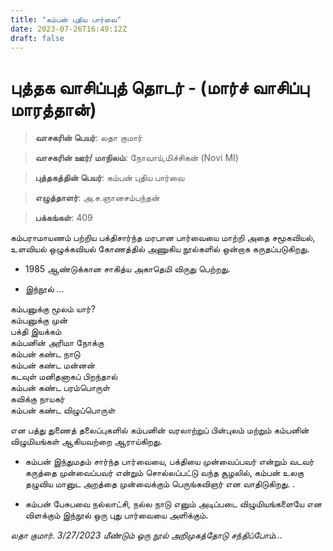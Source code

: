 ```yaml
---
title: "கம்பன் புதிய பார்வை"
date: 2023-07-26T16:49:12Z
draft: false
---
```


# புத்தக வாசிப்புத் தொடர் - (மார்ச் வாசிப்பு மாரத்தான்)

> **வாசகரின் பெயர்**: லதா குமார்

> **வாசகரின் ஊர்/ மாநிலம்**: நோவாய்,மிச்சிகன் (Novi MI)

> **புத்தகத்தின் பெயர்**: கம்பன் புதிய பார்வை

> **எழுத்தாளர்**:  அ.ச.ஞானசம்பந்தன்

> **பக்கங்கள்**: 409

கம்பராமாயணம் பற்றிய பக்திசார்ந்த மரபான பார்வையை மாற்றி அதை சமூகவியல், உளவியல் ஒழுக்கவியல் கோணத்தில் அணுகிய நூல்களில் ஒன்றாக கருதப்படுகிறது. 

* 1985 ஆண்டுக்கான சாகித்ய அகாதெமி விருது பெற்றது.

* இந்நூல் ...

கம்பனுக்கு மூலம் யார்?<br>
கம்பனுக்கு முன்<br>
பக்தி இயக்கம்<br>
கம்பனின் அரிமா நோக்கு<br>
கம்பன் கண்ட நாடு<br>
கம்பன் கண்ட மன்னன்<br>
கடவுள் மனிதனாகப் பிறந்தால்<br>
கம்பன் கண்ட பரம்பொருள்<br>
கவிக்கு நாயகர்<br>
கம்பன் கண்ட விழுப்பொருள்<br>

என பத்து துணைத் தலைப்புகளில் கம்பனின் வரலாற்றுப் பின்புலம் மற்றும் கம்பனின் விழுமியங்கள் ஆகியவற்றை ஆராய்கிறது.

* கம்பன் இந்துமதம் சார்ந்த பார்வையை, பக்தியை முன்வைப்பவர் என்றும் வடவர் கருத்தை முன்வைப்பவர் என்றும் சொல்லப்பட்டு வந்த சூழலில், கம்பன் உலகு தழுவிய மானுட அறத்தை முன்வைக்கும் பெருங்கவிஞர் என வாதிடுகிறது. .

* கம்பன் பேசுபவை நல்லாட்சி, நல்ல நாடு எனும் அடிப்படை விழுமியங்களையே என விளக்கும் இந்நூல் ஒரு புது பார்வையை அளிக்கும். 

*லதா குமார். 3/27/2023
மீண்டும் ஒரு நூல் அறிமுகத்தோடு சந்திப்போம்...*
